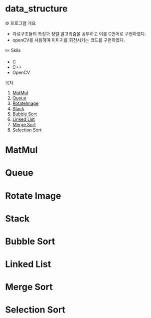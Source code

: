 # data_structure

⚙️ 프로그램 개요
  - 자료구조들의 특징과 정렬 알고리즘을 공부하고 이를 C언어로 구현하였다.
  - openCV를 사용하여 이미지를 회전시키는 코드를 구현하였다.

✏️ Skils
  - C
  - C++
  - OpenCV

목차  
1. [MatMul](#matmul)
2. [Queue](#queue)
3. [RotateImage](#rotate-image)
4. [Stack](#stack)
5. [Bubble Sort](#buble-sort)
6. [Linked List](#linked-list)
7. [Merge Sort](#merge-sort)
8. [Selection Sort](#selection-sort)

# MatMul  

# Queue

# Rotate Image

# Stack

# Bubble Sort

# Linked List

# Merge Sort

# Selection Sort

